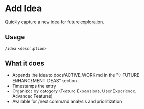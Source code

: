 # Add Idea

Quickly capture a new idea for future exploration.

## Usage
```
/idea <description>
```

## What it does
- Appends the idea to docs/ACTIVE_WORK.md in the "💡 FUTURE ENHANCEMENT IDEAS" section
- Timestamps the entry  
- Organizes by category (Feature Expansions, User Experience, Advanced Features)
- Available for /next command analysis and prioritization